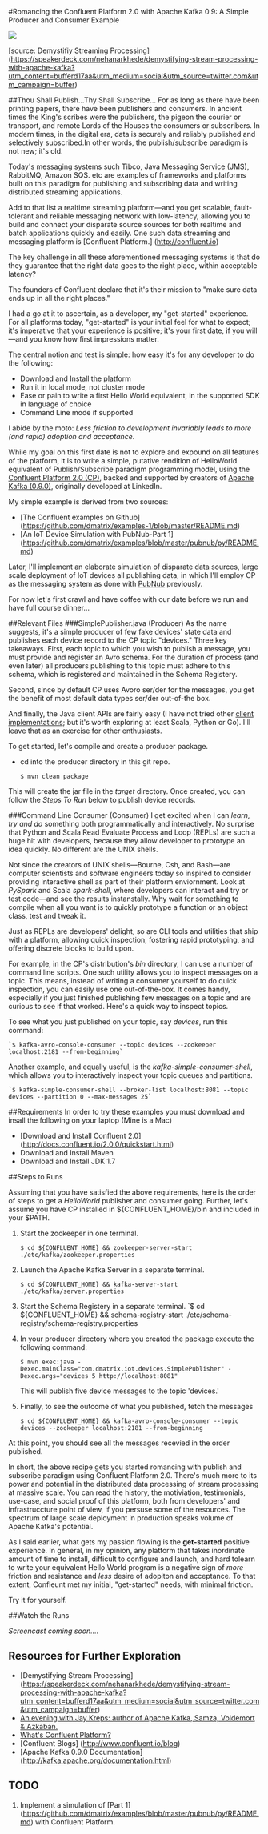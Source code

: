 #Romancing the Confluent Platform 2.0 with Apache Kafka 0.9: A Simple Producer and Consumer Example

![](images/confluent.png)

[source: Demystifiy Streaming Processing] (https://speakerdeck.com/nehanarkhede/demystifying-stream-processing-with-apache-kafka?utm_content=bufferd17aa&utm_medium=social&utm_source=twitter.com&utm_campaign=buffer)

##Thou Shall Publish...Thy Shall Subscribe...
For as long as there have been printing papers, there have been publishers and consumers. 
In ancient times the King's scribes were the publishers, the pigeon the courier or transport, and remote Lords of the Houses the consumers or subscribers. In modern times, in the digital era, data is securely and reliably published and selectively subscribed.In other words, the publish/subscribe paradigm is not new; it's old.

Today's messaging systems such Tibco, Java Messaging Service (JMS), RabbitMQ, Amazon SQS. etc are examples of frameworks and platforms built on this paradigm for publishing and subscribing data and writing distributed streaming applications.

Add to that list a realtime streaming platform—and you get scalable, fault-tolerant and reliable messaging network with low-latency, allowing you to build and connect your disparate source sources for both realtime and batch applications quickly and easily. One such data streaming and messaging platform is [Confluent Platform.] (http://confluent.io)

The key challenge in all these aforementioned messaging systems is that do they guarantee that the right data goes to the right place, within acceptable latency? 

The founders of Confluent declare that it's their mission to "make sure data ends up in all the right places."

I had a go at it to ascertain, as a developer, my "get-started" experience. For all platforms today, "get-started" is your initial feel for what to expect; it's imperative that your experience is positive; it's your first date, if you will—and you know how first impressions matter.

The central notion and test is simple: how easy it's for any developer to do the following:
- Download and Install the platform
- Run it in local mode, not cluster mode
- Ease or pain to write a first Hello World equivalent, in the supported SDK in language of choice
- Command Line mode if supported

I abide by the moto: *Less friction to development invariably leads to more (and rapid) adoption and acceptance*.

While my goal on this first date is not to explore and expound on all features of the platform, it is to write a simple, putative rendition of HelloWorld equivalent of Publish/Subscribe paradigm programming model, using the  
[Confluent Platform 2.0 (CP)](http://confluent.io), backed and supported by creators of [Apache Kafka (0.9.0)](http://kafka.apache.org), originally developed at LinkedIn.

My simple example is derived from two sources:
- [The Confluent examples on Github] (https://github.com/dmatrix/examples-1/blob/master/README.md)
- [An IoT Device Simulation with PubNub-Part 1] (https://github.com/dmatrix/examples/blob/master/pubnub/py/README.md)

Later, I'll implement an elaborate simulation of disparate data sources, large scale deployment of IoT devices all publishing data, in which I'll employ CP as the messaging system as done with [PubNub](https://www.linkedin.com/pulse/pubnub-integration-apache-spark-influxdb-simulation-iot-damji) previously.

For now let's first crawl and have coffee with our date before we run and have full course dinner...

##Relevant Files
###SimplePublisher.java (Producer)
As the name suggests, it's a simple producer of few fake devices' state data and publishes each device record to the CP topic "devices." Three key takeaways. First, each topic to which you wish to publish a message, you must provide and register an Avro schema. For the duration of process (and even later) all producers publishing to this topic must adhere to this schema, which is registered and maintained in the Schema Registery. 

Second, since by default CP uses Avoro ser/der for the messages, you get the benefit of most default data types ser/der out-of-the box. 

And finally, the Java client APIs are fairly easy (I have not tried other [client implementations](https://cwiki.apache.org/confluence/display/KAFKA/Clients#Clients-Python); but it's worth exploring at least Scala, Python or Go). I'll leave that as an exercise for other enthusiasts. 

To get started, let's compile and create a producer package. 

- cd into the producer directory in this git repo.

	`$ mvn clean package`

This will create the jar file in the *target* directory. Once created, you can follow the *Steps To Run* below to publish device records.

###Command Line Consumer (Consumer)
I get excited when I can *learn, try and do* something both programmatically and interactively. No surprise that Python and Scala Read Evaluate Process and Loop (REPLs) are such a huge hit with developers, because they allow developer to prototype an idea quickly. No different are the UNIX shells. 

Not since the creators of UNIX shells—Bourne, Csh, and Bash—are computer scientists and software engineers today so inspired to consider providing interactive shell as part of their platform enviornment. Look at *PySpark* and Scala *spark-shell*, where developers can interact and try or test code—and see the results instanstally. Why wait for something to compile when all you want is to quickly prototype a function or an object class, test and tweak it.

Just as REPLs are developers' delight, so are CLI tools and utilities that ship with a platform, allowing quick inspection, fostering rapid prototyping, and offering discrete blocks to build upon.

For example, in the CP's distribution's *bin* directory, I can use a number of command line scripts. One such utility allows you to inspect messages on a topic. This means, instead of writing a consumer yourself to do quick inspection, you can easily use one out-of-the-box. It comes handy, especially if you just finished publishing few messages on a topic and are curious to see if that worked. Here's a quick way to inspect topics.

To see what you just published on your topic, say *devices*, run this command:

	`$ kafka-avro-console-consumer --topic devices --zookeeper localhost:2181 --from-beginning`

Another example, and equally useful, is the *kafka-simple-consumer-shell*, which allows you to interactively inspect your topic queues and partitions.

	`$ kafka-simple-consumer-shell --broker-list localhost:8081 --topic devices --partition 0 --max-messages 25`

##Requirements
In order to try these examples you must download and insall the following on your laptop (Mine is a Mac)
- [Download and Install Confluent 2.0] (http://docs.confluent.io/2.0.0/quickstart.html)
- Download and Install Maven
- Download and Install JDK 1.7

##Steps to Runs

Assuming that you have satisfied the above requirements, here is the order of steps to get a *HelloWorld* publisher and consumer 
going. Further, let's assume you have CP installed in ${CONFLUENT_HOME}/bin and included in your $PATH.

1. Start the zookeeper in one terminal.

	`$ cd ${CONFLUENT_HOME} && zookeeper-server-start ./etc/kafka/zookeeper.properties`

2. Launch the Apache Kafka Server in a separate terminal.

	`$ cd ${CONFLUENT_HOME} && kafka-server-start ./etc/kafka/server.properties`

3. Start the Schema Registery in a separate terminal. 
	`$ cd ${CONFLUENT_HOME} && schema-registry-start ./etc/schema-registry/schema-registry.properties

4. In your producer directory where you created the package execute the following command:

	`$ mvn exec:java -Dexec.mainClass="com.dmatrix.iot.devices.SimplePublisher" -Dexec.args="devices 5 http://localhost:8081"`

	This will publish five device messages to the topic 'devices.'

5. Finally, to see the outcome of what you published, fetch the messages 

	`$ cd ${CONFLUENT_HOME} && kafka-avro-console-consumer --topic devices --zookeeper localhost:2181 --from-beginning`

At this point, you should see all the messages recevied in the order published.

In short, the above recipe gets you started romancing with publish and subscribe paradigm using Confluent Platform 2.0. There's much more to its power and potential in the distributed data processing of stream processing at massive scale. You can read the history, the motiviation, testimonials, use-case, and social proof of this platform, both from developers' and infrastruccture point of view, if you persuse some of the resources. The spectrum of large scale deployment in production speaks volume of Apache Kafka's potential.

As I said earlier, what gets my passion flowing is the **get-started** positive experience. In general, in my opinion, any platform that takes inordinate amount of time to install, difficult to configure and launch, and hard tolearn to write your equivalent Hello World program is a negative sign of *more* friction and resistance and *less* desire of adopiton and acceptance.
To that extent, Confleunt met my initial, "get-started" needs, with minimal friction.

Try it for yourself.

##Watch the Runs

*Screencast coming soon....*

## Resources for Further Exploration
- [Demystifying Stream Processing] (https://speakerdeck.com/nehanarkhede/demystifying-stream-processing-with-apache-kafka?utm_content=bufferd17aa&utm_medium=social&utm_source=twitter.com&utm_campaign=buffer)
- [An evening with Jay Kreps: author of Apache Kafka, Samza, Voldemort & Azkaban.](http://www.slideshare.net/sawjd/an-evening-with-jay-kreps-author-of-apache-kafka-samza-voldemort-azkaban)
- [What's Confluent Platform?](http://docs.confluent.io/2.0.0/platform.html)
- [Confluent Blogs] (http://www.confluent.io/blog)
- [Apache Kafka 0.9.0 Documentation] (http://kafka.apache.org/documentation.html)

## TODO
1. Implement a simulation of [Part 1] (https://github.com/dmatrix/examples/blob/master/pubnub/py/README.md) with Confluent Platform. 
